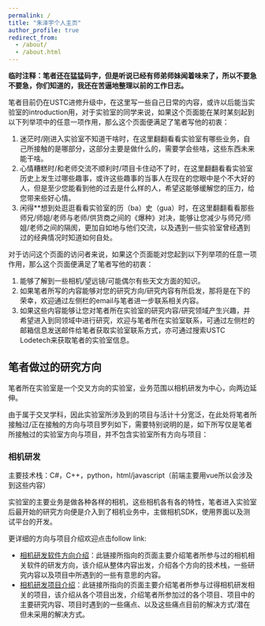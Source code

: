 ```yaml
---
permalink: /
title: "朱泽宇个人主页"
author_profile: true
redirect_from: 
  - /about/
  - /about.html
---
```


**临时注释：笔者还在猛猛码字，但是听说已经有师弟师妹闻着味来了，所以不要急不要急，你们知道的，我还在苦逼地整理以前的工作日志。**

笔者目前仍在USTC进修升级中，在这里写一些自己日常的内容，或许以后能当实验室的introduction用，对于实验室的同学来说，如果这个页面能在某时某刻起到以下列举项中的任意一项作用，那么这个页面便满足了笔者写他的初衷：

1. 迷茫时/刚进入实验室不知道干啥时，在这里翻翻看看实验室有哪些业务，自己所接触的是哪部分，这部分主要是做什么的，需要学会些啥，这些东西未来能干啥。
2. 心情糟糕时/和老师交流不顺利时/项目卡住动不了时，在这里翻翻看看实验室历史上发生过哪些趣事，或许这些趣事的当事人在现在的您眼中是个不大好的人，但是至少您能看到他的过去是什么样的人，希望这能够缓解您的压力，给您带来些好心情。
3. 闲得**想到处逛逛看看实验室的历（ba）史（gua）时，在这里翻翻看看那些师兄/师姐/老师与老师/供货商之间的《爆种》对决，能够让您减少与师兄/师姐/老师之间的隔阂，更加自如地与他们交流，以及遇到一些实验室曾经遇到过的经典情况时知道如何自处。

对于访问这个页面的访问者来说，如果这个页面能对您起到以下列举项的任意一项作用，那么这个页面便满足了笔者写他的初衷：

1. 能够了解到一些相机/望远镜/可能偶尔有些天文方面的知识。
2. 如果笔者所写的内容能够对您的研究方向/研究内容有所启发，那将是在下的荣幸，欢迎通过左侧栏的email与笔者进一步联系相关内容。
3. 如果这些内容能够让您对笔者所在实验室的研究内容/研究领域产生兴趣，并希望进入到同领域中进行研究，欢迎与笔者所在实验室联系，可通过左侧栏的邮箱信息发送邮件给笔者获取实验室联系方式，亦可通过搜索USTC Lodetech来获取笔者的实验室信息。

## 笔者做过的研究方向

笔者所在实验室是一个交叉方向的实验室，业务范围以相机研发为中心，向两边延伸。

由于属于交叉学科，因此实验室所涉及到的项目与活计十分宽泛，在此处将笔者所接触过/正在接触的方向与项目罗列如下，需要特别说明的是，如下所写仅是笔者所接触过的实验室方向与项目，并不包含实验室所有方向与项目：

### 相机研发

主要技术栈：C#，C++，python，html/javascript（前端主要用vue所以会涉及到这些内容）

实验室的主要业务是做各种各样的相机，这些相机各有各的特性，笔者进入实验室后最开始的研究方向便是介入到了相机业务中，主做相机SDK，使用界面以及测试平台的开发。

更详细的方向与项目介绍欢迎点击follow link:

+ [相机研发软件方向介绍](./research_direction_introduction.md#camera_research_direction)：此链接所指向的页面主要介绍笔者所参与过的相机相关软件的研发方向，该介绍从整体内容出发，介绍各个方向的技术栈，一些研究内容以及项目中所遇到的一些有意思的内容。
+ [相机研发项目介绍](./research_project_introduction.md)：此链接所指向的页面主要介绍笔者所参与过得相机研发相关的项目，该介绍从各个项目出发，介绍笔者所参加过的各个项目、项目中的主要研究内容、项目时遇到的一些痛点、以及这些痛点目前的解决方式/潜在但未采用的解决方式。